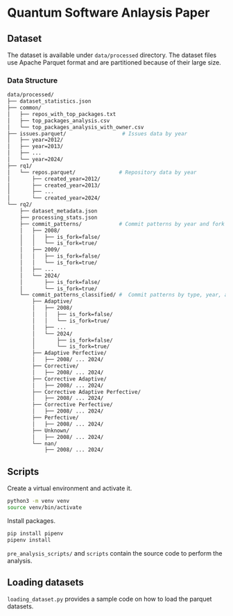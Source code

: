 # Quantum Software Anlaysis Paper

## Dataset

The dataset is available under `data/processed` directory. The dataset files use Apache Parquet format and are partitioned because of their large size.

### Data Structure

```bash
data/processed/
├── dataset_statistics.json          
├── common/                          
│   ├── repos_with_top_packages.txt
│   ├── top_packages_analysis.csv
│   └── top_packages_analysis_with_owner.csv
├── issues.parquet/                  # Issues data by year
│   ├── year=2012/
│   ├── year=2013/
│   ├── ...
│   └── year=2024/
├── rq1/                            
│   └── repos.parquet/              # Repository data by year
│       ├── created_year=2012/
│       ├── created_year=2013/
│       ├── ...
│       └── created_year=2024/
└── rq2/                           
    ├── dataset_metadata.json
    ├── processing_stats.json
    ├── commit_patterns/            # Commit patterns by year and fork status
    │   ├── 2008/
    │   │   ├── is_fork=false/
    │   │   └── is_fork=true/
    │   ├── 2009/
    │   │   ├── is_fork=false/
    │   │   └── is_fork=true/
    │   ├── ...
    │   └── 2024/
    │       ├── is_fork=false/
    │       └── is_fork=true/
    └── commit_patterns_classified/ #  Commit patterns by type, year, and fork status
        ├── Adaptive/
        │   ├── 2008/
        │   │   ├── is_fork=false/
        │   │   └── is_fork=true/
        │   ├── ...
        │   └── 2024/
        │       ├── is_fork=false/
        │       └── is_fork=true/
        ├── Adaptive Perfective/
        │   ├── 2008/ ... 2024/ 
        ├── Corrective/
        │   ├── 2008/ ... 2024/ 
        ├── Corrective Adaptive/
        │   ├── 2008/ ... 2024/ 
        ├── Corrective Adaptive Perfective/
        │   ├── 2008/ ... 2024/ 
        ├── Corrective Perfective/
        │   ├── 2008/ ... 2024/ 
        ├── Perfective/
        │   ├── 2008/ ... 2024/ 
        ├── Unknown/
        │   ├── 2008/ ... 2024/ 
        └── nan/
            ├── 2008/ ... 2024/ 
```

## Scripts

Create a virtual environment and activate it.

```bash
python3 -m venv venv
source venv/bin/activate
```

Install packages.

```bash
pip install pipenv
pipenv install
```

`pre_analysis_scripts/` and `scripts` contain the source code to perform the analysis.

## Loading datasets

`loading_dataset.py` provides a sample code on how to load the parquet datasets.